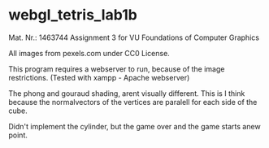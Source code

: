 # webgl_tetris_lab1b
Mat. Nr.: 1463744
Assignment 3 for VU Foundations of Computer Graphics

All images from pexels.com under CC0 License.

This program requires a webserver to run, because of the image restrictions. (Tested with xampp - Apache webserver)

The phong and gouraud shading, arent visually different. This is I think because the normalvectors of the vertices are paralell for each side of the cube.

Didn't implement the cylinder, but the game over and the game starts anew point.


